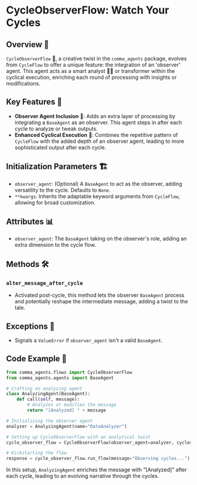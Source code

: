 # CycleObserverFlow: Watch Your Cycles

## Overview 🌟
`CycleObserverFlow` 🔄, a creative twist in the `comma_agents` package, evolves from `CycleFlow` to offer a unique feature: the integration of an 'observer' agent. This agent acts as a smart analyst 🕵️‍♂️ or transformer within the cyclical execution, enriching each round of processing with insights or modifications.

## Key Features 🔑
- **Observer Agent Inclusion** 👀: Adds an extra layer of processing by integrating a `BaseAgent` as an observer. This agent steps in after each cycle to analyze or tweak outputs.
- **Enhanced Cyclical Execution** 🚀: Combines the repetitive pattern of `CycleFlow` with the added depth of an observer agent, leading to more sophisticated output after each cycle.

## Initialization Parameters 🏗️
- `observer_agent`: (Optional) A `BaseAgent` to act as the observer, adding versatility to the cycle. Defaults to `None`.
- `**kwargs`: Inherits the adaptable keyword arguments from `CycleFlow`, allowing for broad customization.

## Attributes 📊
- `observer_agent`: The `BaseAgent` taking on the observer's role, adding an extra dimension to the cycle flow.

## Methods 🛠️
### `alter_message_after_cycle`
- Activated post-cycle, this method lets the observer `BaseAgent` process and potentially reshape the intermediate message, adding a twist to the tale.

## Exceptions 🚨
- Signals a `ValueError` if `observer_agent` isn't a valid `BaseAgent`.

## Code Example 🎨
```python
from comma_agents.flows import CycleObserverFlow
from comma_agents.agents import BaseAgent

# Crafting an analyzing agent
class AnalyzingAgent(BaseAgent):
    def call(self, message):
        # Analyzes or modifies the message
        return "[Analyzed] " + message

# Initializing the observer agent
analyzer = AnalyzingAgent(name="DataAnalyzer")

# Setting up CycleObserverFlow with an analytical twist
cycle_observer_flow = CycleObserverFlow(observer_agent=analyzer, cycles=3)

# Kickstarting the flow
response = cycle_observer_flow.run_flow(message="Observing cycles...")
```
In this setup, `AnalyzingAgent` enriches the message with "[Analyzed]" after each cycle, leading to an evolving narrative through the cycles.
